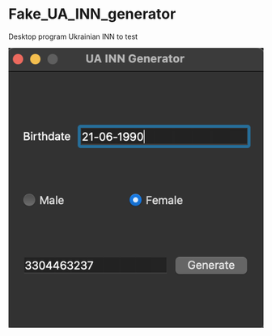 # Fake_UA_INN_generator


Desktop program Ukrainian INN to test

![example](https://github.com/lozik4/Fake_UA_INN_generator/blob/main/image_exmple/inn_generator_example.png) <br>